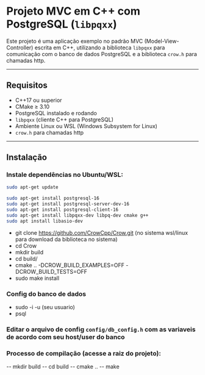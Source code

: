 # Projeto MVC em C++ com PostgreSQL (`libpqxx`)

Este projeto é uma aplicação exemplo no padrão MVC (Model-View-Controller) escrita em C++, utilizando a biblioteca `libpqxx` para comunicação com o banco de dados PostgreSQL e a biblioteca `crow.h` para chamadas http.

---

## Requisitos

- C++17 ou superior
- CMake ≥ 3.10
- PostgreSQL instalado e rodando
- `libpqxx` (cliente C++ para PostgreSQL)
- Ambiente Linux ou WSL (Windows Subsystem for Linux)
- `crow.h` para chamadas http

---

## Instalação

### Instale dependências no Ubuntu/WSL:

```bash
sudo apt-get update

sudo apt-get install postgresql-16
sudo apt-get install postgresql-server-dev-16
sudo apt-get install postgresql-client-16
sudo apt-get install libpqxx-dev libpq-dev cmake g++
sudo apt install libasio-dev
```
- git clone https://github.com/CrowCpp/Crow.git (no sistema wsl/linux para download da biblioteca no sistema)
- cd Crow
- mkdir build
- cd build/
- cmake .. -DCROW_BUILD_EXAMPLES=OFF -DCROW_BUILD_TESTS=OFF
- sudo make install

### Config do banco de dados
- sudo -i -u (seu usuario)
- psql

### Editar o arquivo de config `config/db_config.h` com as variaveis de acordo com seu host/user do banco

### Processo de compilação (acesse a raiz do projeto):
-- mkdir build
-- cd build
-- cmake ..
-- make
